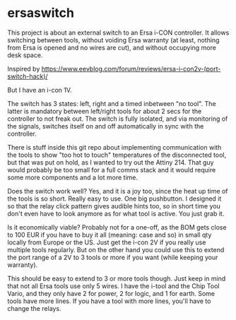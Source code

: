 # ersaswitch

This project is about an external switch to an Ersa i-CON controller.
It allows switching between tools, without voiding Ersa warranty (at least, nothing from Ersa is opened and no wires are cut), and without occupying more desk space.

Inspired by https://www.eevblog.com/forum/reviews/ersa-i-con2v-(port-switch-hack)/

But I have an i-con 1V.

The switch has 3 states: left, right and a timed inbetween "no tool". The latter is mandatory between left/right tools for about 2 secs for the controller to not freak out. The switch is fully isolated, and via monitoring of the signals, switches itself on and off automatically in sync with the controller.

There is stuff inside this git repo about implementing communication with the tools to show "too hot to touch" temperatures of the disconnected tool, but that was put on hold, as I wanted to try out the Attiny 214. That guy would probably be too small for a full comms stack and it would require some more components and a lot more time.

Does the switch work well? Yes, and it is a joy too, since the heat up time of the tools is so short. Really easy to use. One big pushbutton. I designed it so that the relay click pattern gives audible hints too, so in short time you don't even have to look anymore as for what tool is active. You just grab it.

Is it economically viable? Probably not for a one-off, as the BOM gets close to 100 EUR if you have to buy it all (meaning: case and so) in small qty locally from Europe or the US. Just get the i-con 2V if you really use multiple tools regularly. But on the other hand you could use this to extend the port range of a 2V to 3 tools or more if you want (while keeping your warranty).

This should be easy to extend to 3 or more tools though. Just keep in mind that not all Ersa tools use only 5 wires. I have the i-tool and the Chip Tool Vario, and they only have 2 for power, 2 for logic, and 1 for earth. Some tools have more lines. If you have a tool with more lines, you'll have to change the relays.

